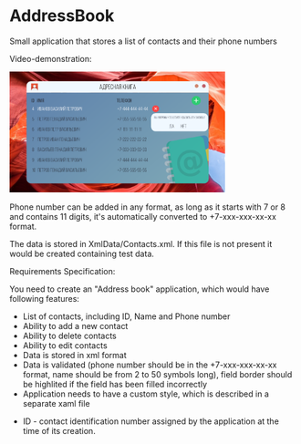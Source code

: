# AddressBook
Small application that stores a list of contacts and their phone numbers

Video-demonstration:

[<img src="https://raw.githubusercontent.com/Relue1729/AddressBook/main/Thumbnail.png" width="75%">](https://youtu.be/miyyIoixOwI "AddressBook Sample Project")

Phone number can be added in any format, as long as it starts with 7 or 8 and contains 11 digits, it's automatically converted to +7-xxx-xxx-xx-xx format.

The data is stored in XmlData/Contacts.xml. If this file is not present it would be created containing test data.

Requirements Specification:

You need to create an "Address book" application, which would have following features:

- List of contacts, including ID, Name and Phone number
- Ability to add a new contact
- Ability to delete contacts
- Ability to edit contacts
- Data is stored in xml format
- Data is validated (phone number should be in the +7-xxx-xxx-xx-xx format, name should be from 2 to 50 symbols long), field border should be highlited if the field has been filled incorrectly
- Application needs to have a custom style, which is described in a separate xaml file

* ID - contact identification number assigned by the application at the time of its creation.
